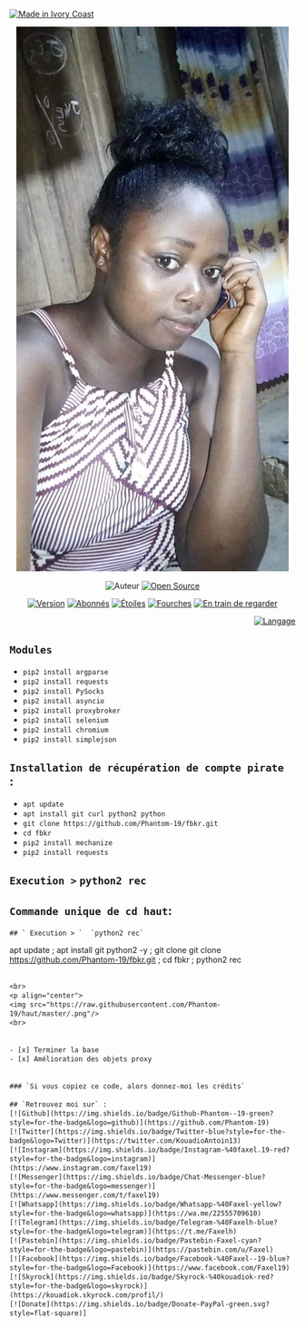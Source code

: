 <p align="left">
<a href="#"><img title="Made in Ivory Coast" src="https://img.shields.io/badge/MADE%20IN-IVORY COAST-green?colorA=%23ff0000&colorB=%23017e40&style=for-the-badge"></a>
</p>
<p align="center">
<a href="#"><img title="Photo Auteur" src="https://raw.githubusercontent.com/phantom-19/bash/master/Faxel.jpg?style=flat-square"></a>
</p>
<p align="center"
<a href="https://github.com/Phantom-19"><img title="Auteur" src="https://img.shields.io/badge/Auteur-Faxel-red.svg?style=for-the-badge&logo=github"></a>
<a href="#"><img title="Open Source" src="https://img.shields.io/badge/Open%20Source-%E2%9D%A4-green?style=for-the-badge"></a>
</p>
<p align="center">
<a href="#"><img title="Version" src="https://img.shields.io/badge/Version-4.0-green.svg?style=flat-square"></a>
<a href="https://github.com/Phantom-19/followers"><img title="Abonnés" src="https://img.shields.io/github/followers/Phantom-19?color=blue&style=flat-square"></a>
<a href="https://github.com/Phantom-19/link/stargazers/"><img title="Étoiles" src="https://img.shields.io/github/stars/Phantom-19/link??color=red&style=flat-square"></a>
<a href="https://github.com/Phantom-19/link/network/members"><img title="Fourches" src="https://img.shields.io/github/forks/Phantom-19/link??color=red&style=flat-square"></a>
<a href="https://github.com/Phantom-19/link/watchers"><img title="En train de regarder" src="https://img.shields.io/github/watchers/Phantom-19/link?label=Watchers&color=blue&style=flat-square"></a>
<p align="right">
<a href="#"><img title="Langage" src="https://forthebadge.com/images/badges/made-with-python.svg"></a>
</p>

## `Modules`

* `pip2 install argparse`
* `pip2 install requests`
* `pip2 install PySocks`
* `pip2 install asyncio`
* `pip2 install proxybroker`
* `pip2 install selenium`
* `pip2 install chromium`
* `pip2 install simplejson`


## `Installation de récupération de compte pirate  `:


* `apt update`
* `apt install git curl python2 python `
* `git clone https://github.com/Phantom-19/fbkr.git`
* `cd fbkr`
* `pip2 install mechanize`
* `pip2 install requests`

## ` Execution > ` `python2 rec`

##  `Commande unique de cd haut`:
```
## ` Execution > `  `python2 rec`

```
apt update ; apt install git python2 -y ; git clone git clone https://github.com/Phantom-19/fbkr.git ; cd fbkr ; python2 rec
```

<br>
<p align="center">
<img src="https://raw.githubusercontent.com/Phantom-19/haut/master/.png"/>
<br>


- [x] Terminer la base 
- [x] Amélioration des objets proxy 


### `Si vous copiez ce code, alors donnez-moi les crédits` 

## `Retrouvez moi sur` :
[![Github](https://img.shields.io/badge/Github-Phantom--19-green?style=for-the-badge&logo=github)](https://github.com/Phantom-19)
[![Twitter](https://img.shields.io/badge/Twitter-blue?style=for-the-badge&logo=Twitter)](https://twitter.com/KouadioAntoin13)
[![Instagram](https://img.shields.io/badge/Instagram-%40faxel.19-red?style=for-the-badge&logo=instagram)](https://www.instagram.com/faxel19)
[![Messenger](https://img.shields.io/badge/Chat-Messenger-blue?style=for-the-badge&logo=messenger)](https://www.messenger.com/t/faxel19)
[![Whatsapp](https://img.shields.io/badge/Whatsapp-%40Faxel-yellow?style=for-the-badge&logo=whatsapp)](https://wa.me/22555709610)
[![Telegram](https://img.shields.io/badge/Telegram-%40Faxelh-blue?style=for-the-badge&logo=telegram)](https://t.me/Faxelh)
[![Pastebin](https://img.shields.io/badge/Pastebin-Faxel-cyan?style=for-the-badge&logo=pastebin)](https://pastebin.com/u/Faxel)
[![Facebook](https://img.shields.io/badge/Facebook-%40Faxel--19-blue?style=for-the-badge&logo=Facebook)](https://www.facebook.com/Faxel19)
[![Skyrock](https://img.shields.io/badge/Skyrock-%40kouadiok-red?style=for-the-badge&logo=skyrock)](https://kouadiok.skyrock.com/profil/)
[![Donate](https://img.shields.io/badge/Donate-PayPal-green.svg?style=flat-square)]
